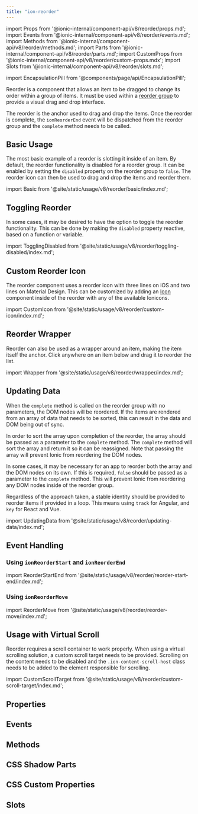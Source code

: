```yaml
---
title: "ion-reorder"
---
```

import Props from '@ionic-internal/component-api/v8/reorder/props.md';
import Events from '@ionic-internal/component-api/v8/reorder/events.md';
import Methods from '@ionic-internal/component-api/v8/reorder/methods.md';
import Parts from '@ionic-internal/component-api/v8/reorder/parts.md';
import CustomProps from '@ionic-internal/component-api/v8/reorder/custom-props.mdx';
import Slots from '@ionic-internal/component-api/v8/reorder/slots.md';

<head>
  <title>ion-reorder: Drag and Drop Icon to Reorder Items</title>
  <meta name="description" content="Ion-reorder is the anchor used to drag and drop the items inside of the ion-reorder-group. Read to learn more about custom reorder icons and items." />
</head>

import EncapsulationPill from '@components/page/api/EncapsulationPill';

<EncapsulationPill type="shadow" />


Reorder is a component that allows an item to be dragged to change its order within a group of items. It must be used within a [reorder group](./reorder-group) to provide a visual drag and drop interface.

The reorder is the anchor used to drag and drop the items. Once the reorder is complete, the `ionReorderEnd` event will be dispatched from the reorder group and the `complete` method needs to be called.


## Basic Usage

The most basic example of a reorder is slotting it inside of an item. By default, the reorder functionality is disabled for a reorder group. It can be enabled by setting the `disabled` property on the reorder group to `false`. The reorder icon can then be used to drag and drop the items and reorder them.

import Basic from '@site/static/usage/v8/reorder/basic/index.md';

<Basic />


## Toggling Reorder

In some cases, it may be desired to have the option to toggle the reorder functionality. This can be done by making the `disabled` property reactive, based on a function or variable.

import TogglingDisabled from '@site/static/usage/v8/reorder/toggling-disabled/index.md';

<TogglingDisabled />


## Custom Reorder Icon

The reorder component uses a reorder icon with three lines on iOS and two lines on Material Design. This can be customized by adding an [Icon](https://ionic.io/ionicons) component inside of the reorder with any of the available Ionicons.

import CustomIcon from '@site/static/usage/v8/reorder/custom-icon/index.md';

<CustomIcon />


## Reorder Wrapper

Reorder can also be used as a wrapper around an item, making the item itself the anchor. Click anywhere on an item below and drag it to reorder the list.

import Wrapper from '@site/static/usage/v8/reorder/wrapper/index.md';

<Wrapper />


## Updating Data

When the `complete` method is called on the reorder group with no parameters, the DOM nodes will be reordered. If the items are rendered from an array of data that needs to be sorted, this can result in the data and DOM being out of sync.

In order to sort the array upon completion of the reorder, the array should be passed as a parameter to the `complete` method. The `complete` method will sort the array and return it so it can be reassigned. Note that passing the array will prevent Ionic from reordering the DOM nodes.

In some cases, it may be necessary for an app to reorder both the array and the DOM nodes on its own. If this is required, `false` should be passed as a parameter to the `complete` method. This will prevent Ionic from reordering any DOM nodes inside of the reorder group.

Regardless of the approach taken, a stable identity should be provided to reorder items if provided in a loop. This means using `track` for Angular, and `key` for React and Vue.

import UpdatingData from '@site/static/usage/v8/reorder/updating-data/index.md';

<UpdatingData />

## Event Handling

### Using `ionReorderStart` and `ionReorderEnd`

import ReorderStartEnd from '@site/static/usage/v8/reorder/reorder-start-end/index.md';

<ReorderStartEnd />

### Using `ionReorderMove`

import ReorderMove from '@site/static/usage/v8/reorder/reorder-move/index.md';

<ReorderMove />

## Usage with Virtual Scroll

Reorder requires a scroll container to work properly. When using a virtual scrolling solution, a custom scroll target needs to be provided. Scrolling on the content needs to be disabled and the `.ion-content-scroll-host` class needs to be added to the element responsible for scrolling.

import CustomScrollTarget from '@site/static/usage/v8/reorder/custom-scroll-target/index.md';

<CustomScrollTarget />


## Properties
<Props />

## Events
<Events />

## Methods
<Methods />

## CSS Shadow Parts
<Parts />

## CSS Custom Properties
<CustomProps />

## Slots
<Slots />

